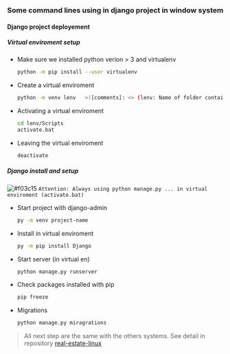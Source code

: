 ### Some command lines using in django project in window system

#### Django project deployement

##### Virtual enviroment setup

- Make sure we installed python verion > 3 and virtualenv

  ```bash
  python -m pip install --user virtualenv
  ```

- Create a virtual enviroment

  ```bash
  python -m venv lenv   >([comments]: <> (lenv: Name of folder contains virtualenv))
  ```

- Activating a virtual enviroment

  ```bash
  cd lenv/Scripts
  activate.bat
  ```

- Leaving the virtual enviroment

  ```bash
  deactivate
  ```

##### Django install and setup

  ![#f03c15](https://via.placeholder.com/15/f03c15/000000?text=+)
  `Attention: Always using python manage.py ... in virtual enviroment (activate.bat)`

- Start project with django-admin

  ```bash
  py -m venv project-name
  ```

- Install in virtual enviroment

  ```bash
  py -m pip install Django
  ```

- Start server (in virtual en)

  ```bash
  python manage.py runserver
  ```

- Check packages installed with pip

  ```bash
  pip freeze
  ```

- Migrations

  ```bash
  python manage.py miragrations
  ```

>All next step are the same with the others systems. See detail in repository [real-estate-linux](https://github.com/tienduy-nguyen/django-web/tree/master/real-estate-linux)
